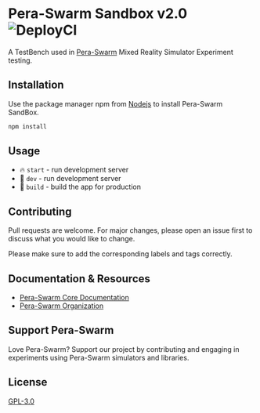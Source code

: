 # Pera-Swarm Sandbox v2.0 ![DeployCI](https://github.com/Pera-Swarm/sandbox/actions/workflows/publish.yml/badge.svg)

A TestBench used in [Pera-Swarm](https://pera-swarm.ce.pdn.ac.lk) Mixed Reality Simulator Experiment testing.

## Installation

Use the package manager npm from [Nodejs](https://nodejs.org/) to install Pera-Swarm SandBox.

```bash
npm install
```

## Usage

* 🔥 `start` - run development server
* 🔧 `dev` - run development server
* 🔧 `build` - build the app for production

## Contributing
Pull requests are welcome. For major changes, please open an issue first to discuss what you would like to change.

Please make sure to add the corresponding labels and tags correctly.

## Documentation & Resources

* [Pera-Swarm Core Documentation](https://pera-swarm.github.io/docs/)
* [Pera-Swarm Organization](https://github.com/Pera-Swarm/)

## Support Pera-Swarm

Love Pera-Swarm? Support our project by contributing and engaging in experiments using Pera-Swarm simulators and libraries.

## License
[GPL-3.0](https://github.com/Pera-Swarm/sandbox/blob/main/LICENSE)
